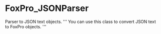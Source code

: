# FoxPro_JSONParser
Parser to JSON text objects.
'''
You can use this class to convert JSON text to FoxPro objects.
'''
